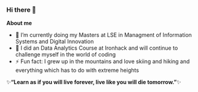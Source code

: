 ### Hi there 👋


**About me**


- 🔭 I’m currently doing my Masters at LSE in Managment of Information Systems and Digital Innovation
- 🌱 I did an Data Analytics Course at Ironhack and will continue to challenge myself in the world of coding
- ⚡ Fun fact: I grew up in the mountains and love skiing and hiking and everything which has to do with extreme heights

✨**“Learn as if you will live forever, live like you will die tomorrow.”**✨
